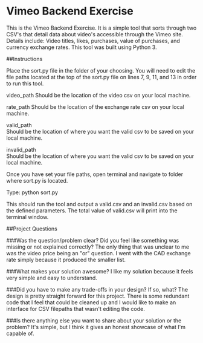 # Vimeo Backend Exercise

This is the Vimeo Backend Exercise. It is a simple tool that sorts through two CSV's that detail data about video's accessible through the Vimeo site. Details include: Video titles, likes, purchases, value of purchases, and currency exchange rates. This tool was built using Python 3.

##Instructions

Place the sort.py file in the folder of your choosing. You will need to edit the file paths located at the top of the sort.py file on lines 7, 9, 11, and 13 in order to run this tool. 

video_path 
    Should be the location of the video csv on your local machine.

rate_path
    Should be the location of the exchange rate csv on your local machine.

valid_path  
    Should be the location of where you want the valid csv to be saved on your local machine.

invalid_path  
    Should be the location of where you want the valid csv to be saved on your local machine.

Once you have set your file paths, open terminal and navigate to folder where sort.py is located. 

Type: python sort.py

This should run the tool and output a valid.csv and an invalid.csv based on the defined parameters. The total value of valid.csv will print into the terminal window. 

##Project Questions

###Was the question/problem clear? Did you feel like something was missing or not explained correctly?
The only thing that was unclear to me was the video price being an "or" question. I went with the CAD exchange rate simply because it produced the smaller list. 

###What makes your solution awesome?
I like my solution because it feels very simple and easy to understand.

###Did you have to make any trade-offs in your design? If so, what?
The design is pretty straight forward for this project. There is some redundant code that I feel that could be cleaned up and I would like to make an interface for CSV filepaths that wasn't editing the code. 

###Is there anything else you want to share about your solution or the problem?
It's simple, but I think it gives an honest showcase of what I'm capable of. 